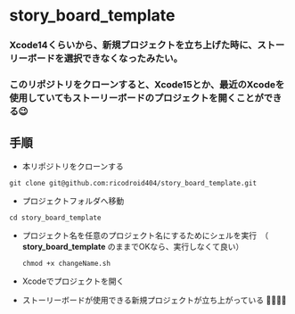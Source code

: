 # story_board_template
### Xcode14くらいから、新規プロジェクトを立ち上げた時に、ストーリーボードを選択できなくなったみたい。
### このリポジトリをクローンすると、Xcode15とか、最近のXcodeを使用していてもストーリーボードのプロジェクトを開くことができる😉

## 手順
- 本リポジトリをクローンする
```
git clone git@github.com:ricodroid404/story_board_template.git
```

- プロジェクトフォルダへ移動
```
cd story_board_template
```

- プロジェクト名を任意のプロジェクト名にするためにシェルを実行　（ **story_board_template** のままでOKなら、実行しなくて良い）
  ```
  chmod +x changeName.sh
  ```

- Xcodeでプロジェクトを開く

- ストーリーボードが使用できる新規プロジェクトが立ち上がっている 🚀🚀🚀🚀


